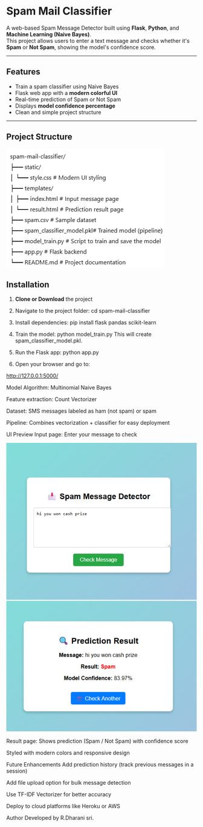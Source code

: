 
# Spam Mail Classifier

A web-based Spam Message Detector built using **Flask**, **Python**, and **Machine Learning (Naive Bayes)**.  
This project allows users to enter a text message and checks whether it's **Spam** or **Not Spam**, showing the model's confidence score.  

---

##  Features

-  Train a spam classifier using Naive Bayes  
-  Flask web app with a **modern colorful UI**  
-  Real-time prediction of Spam or Not Spam  
- Displays **model confidence percentage**  
-  Clean and simple project structure  

---

##  Project Structure
![structure](image-3.png)


## Installation

1. **Clone or Download** the project

2. Navigate to the project folder:
    cd spam-mail-classifier

3.  Install dependencies:
    pip install flask pandas scikit-learn

4. Train the model:
python model_train.py
This will create spam_classifier_model.pkl.

5. Run the Flask app:
  python app.py

6. Open your browser and go to:

  http://127.0.0.1:5000/

 Model
Algorithm: Multinomial Naive Bayes

Feature extraction: Count Vectorizer

Dataset: SMS messages labeled as ham (not spam) or spam

Pipeline: Combines vectorization + classifier for easy deployment

 UI Preview
Input page: Enter your message to check

![enter message](image.png)
![result](image-1.png)

Result page: Shows prediction (Spam / Not Spam) with confidence score

Styled with modern colors and responsive design

 Future Enhancements
Add prediction history (track previous messages in a session)

Add file upload option for bulk message detection

Use TF-IDF Vectorizer for better accuracy

Deploy to cloud platforms like Heroku or AWS

 Author
Developed by R.Dharani sri.


